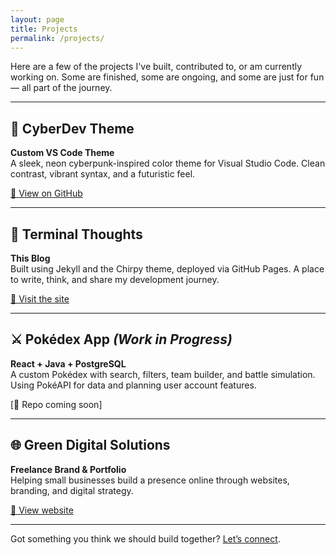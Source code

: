 ```yaml
---
layout: page
title: Projects
permalink: /projects/
---
```


Here are a few of the projects I've built, contributed to, or am currently working on. Some are finished, some are ongoing, and some are just for fun — all part of the journey.

---

## 🎨 CyberDev Theme
**Custom VS Code Theme**  
A sleek, neon cyberpunk-inspired color theme for Visual Studio Code. Clean contrast, vibrant syntax, and a futuristic feel.

[🔗 View on GitHub](https://github.com/phillipggreen/cyberdev-vscode)

---

## 📝 Terminal Thoughts
**This Blog**  
Built using Jekyll and the Chirpy theme, deployed via GitHub Pages. A place to write, think, and share my development journey.

[🔗 Visit the site](https://phillipggreen.github.io/terminal-thoughts)

---

## ⚔️ Pokédex App *(Work in Progress)*
**React + Java + PostgreSQL**  
A custom Pokédex with search, filters, team builder, and battle simulation. Using PokéAPI for data and planning user account features.

[🔗 Repo coming soon]

---

## 🌐 Green Digital Solutions
**Freelance Brand & Portfolio**  
Helping small businesses build a presence online through websites, branding, and digital strategy.

[🔗 View website](https://greendigitalsolutions.dev)

---

Got something you think we should build together? [Let’s connect](https://www.linkedin.com/in/phillipggreen).
